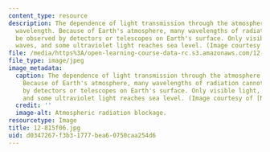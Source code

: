 ```yaml
---
content_type: resource
description: The dependence of light transmission through the atmosphere on light
  wavelength. Because of Earth's atmosphere, many wavelengths of radiation cannot
  be observed by detectors or telescopes on Earth's surface. Only visible light, radio
  waves, and some ultraviolet light reaches sea level. (Image courtesy of NASA.)
file: /media/https%3A/open-learning-course-data-rc.s3.amazonaws.com/12-815-atmospheric-radiation-fall-2006/d0347267f3b31777bea60750caa254d6_12-815f06.jpg
file_type: image/jpeg
image_metadata:
  caption: The dependence of light transmission through the atmosphere on light wavelength.
    Because of Earth's atmosphere, many wavelengths of radiation cannot be observed
    by detectors or telescopes on Earth's surface. Only visible light, radio waves,
    and some ultraviolet light reaches sea level. (Image courtesy of [NASA](http://www.nasa.gov/).)
  credit: ''
  image-alt: Atmospheric radiation blockage.
resourcetype: Image
title: 12-815f06.jpg
uid: d0347267-f3b3-1777-bea6-0750caa254d6
---
```

